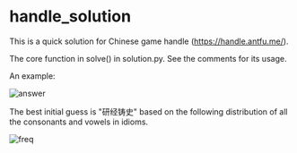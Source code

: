 # handle_solution
This is a quick solution for Chinese game handle (https://handle.antfu.me/).

The core function in solve() in solution.py. See the comments for its usage.

An example:

![answer](https://github.com/zidianjun/handle_solution/assets/25077804/431c3798-dd04-4384-a05e-08034a7c3938)

The best initial guess is "研经铸史" based on the following distribution of all the consonants and vowels in idioms.

![freq](https://github.com/zidianjun/handle_solution/assets/25077804/94f85d34-5522-43cc-b984-d6efbef9875e)
